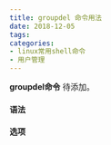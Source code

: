 ```yaml
---
title: groupdel 命令用法
date: 2018-12-05
tags:
categories: 
- linux常用shell命令
- 用户管理
---
```

**groupdel命令** 待添加。
<!-- more --> 
#### **语法**


#### **选项**
